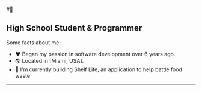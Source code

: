 #👋

## High School Student & Programmer

Some facts about me:

- ❤️ Began my passion in software development over 6 years ago.  
- 🌎 Located in [Miami, USA].
- 🌱 I'm currently building Shelf Life, an application to help battle food waste

---
